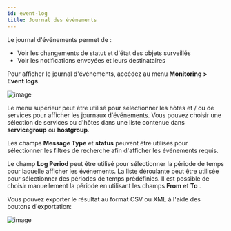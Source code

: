 ```yaml
---
id: event-log
title: Journal des événements
---
```


Le journal d'événements permet de :

* Voir les changements de statut et d'état des objets surveillés
* Voir les notifications envoyées et leurs destinataires

Pour afficher le journal d'événements, accédez au menu **Monitoring > Event logs**.

![image](assets/alerts/event_logs.png)

Le menu supérieur peut être utilisé pour sélectionner les hôtes et / ou de services pour afficher les journaux
d'événements. Vous pouvez choisir une sélection de services ou d'hôtes dans une liste contenue dans
**servicegroup** ou **hostgroup**.

Les champs **Message Type** et **status** peuvent être utilisés pour sélectionner les filtres de recherche afin
d'afficher les événements requis.

Le champ **Log Period** peut être utilisé pour sélectionner la période de temps pour laquelle afficher les événements.
La liste déroulante peut être utilisée pour sélectionner des périodes de temps prédéfinies. Il est possible de choisir
manuellement la période en utilisant les champs **From** et **To** .

Vous pouvez exporter le résultat au format CSV ou XML à l'aide des boutons d'exportation:

![image](assets/alerts/event_logs_export.png)
